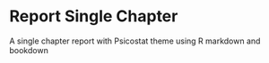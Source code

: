 # Report Single Chapter

A single chapter report with Psicostat theme using R markdown and bookdown
